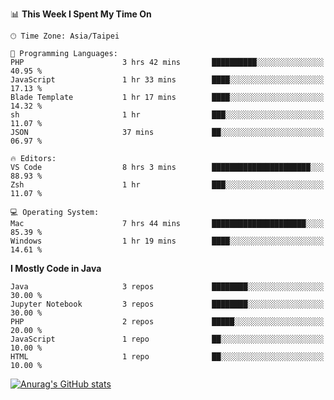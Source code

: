 <!--### Hi there 👋-->

<!--
**treevel/treevel** is a ✨ _special_ ✨ repository because its `README.md` (this file) appears on your GitHub profile.

Here are some ideas to get you started:

- 🔭 I’m currently working on ...
- 🌱 I’m currently learning ...
- 👯 I’m looking to collaborate on ...
- 🤔 I’m looking for help with ...
- 💬 Ask me about ...
- 📫 How to reach me: ...
- 😄 Pronouns: ...
- ⚡ Fun fact: ...
-->

<!--START_SECTION:waka-->
📊 **This Week I Spent My Time On** 

```text
🕑︎ Time Zone: Asia/Taipei

💬 Programming Languages: 
PHP                      3 hrs 42 mins       ██████████░░░░░░░░░░░░░░░   40.95 % 
JavaScript               1 hr 33 mins        ████░░░░░░░░░░░░░░░░░░░░░   17.13 % 
Blade Template           1 hr 17 mins        ████░░░░░░░░░░░░░░░░░░░░░   14.32 % 
sh                       1 hr                ███░░░░░░░░░░░░░░░░░░░░░░   11.07 % 
JSON                     37 mins             ██░░░░░░░░░░░░░░░░░░░░░░░   06.97 % 

🔥 Editors: 
VS Code                  8 hrs 3 mins        ██████████████████████░░░   88.93 % 
Zsh                      1 hr                ███░░░░░░░░░░░░░░░░░░░░░░   11.07 % 

💻 Operating System: 
Mac                      7 hrs 44 mins       █████████████████████░░░░   85.39 % 
Windows                  1 hr 19 mins        ████░░░░░░░░░░░░░░░░░░░░░   14.61 % 
```

**I Mostly Code in Java** 

```text
Java                     3 repos             ████████░░░░░░░░░░░░░░░░░   30.00 % 
Jupyter Notebook         3 repos             ████████░░░░░░░░░░░░░░░░░   30.00 % 
PHP                      2 repos             █████░░░░░░░░░░░░░░░░░░░░   20.00 % 
JavaScript               1 repo              ██░░░░░░░░░░░░░░░░░░░░░░░   10.00 % 
HTML                     1 repo              ██░░░░░░░░░░░░░░░░░░░░░░░   10.00 % 
```




<!--END_SECTION:waka-->

<!-- GitHub Stats Card-->
[![Anurag's GitHub stats](https://github-readme-stats.vercel.app/api?username=treevel&show_icons=true&theme=monokai&count_private=true)](https://github.com/anuraghazra/github-readme-stats)
